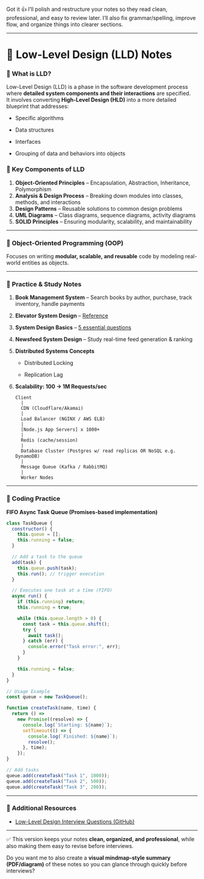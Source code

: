 Got it 👍 I’ll polish and restructure your notes so they read clean, professional, and easy to review later. I’ll also fix grammar/spelling, improve flow, and organize things into clearer sections.

---

# 📘 Low-Level Design (LLD) Notes

### 🔹 What is LLD?

Low-Level Design (LLD) is a phase in the software development process where **detailed system components and their interactions** are specified.  
It involves converting **High-Level Design (HLD)** into a more detailed blueprint that addresses:

- Specific algorithms
    
- Data structures
    
- Interfaces
    
- Grouping of data and behaviors into objects
    

### 🔹 Key Components of LLD

1. **Object-Oriented Principles** – Encapsulation, Abstraction, Inheritance, Polymorphism
2. **Analysis & Design Process** – Breaking down modules into classes, methods, and interactions
3. **Design Patterns** – Reusable solutions to common design problems
4. **UML Diagrams** – Class diagrams, sequence diagrams, activity diagrams
5. **SOLID Principles** – Ensuring modularity, scalability, and maintainability


---

### 🔹 Object-Oriented Programming (OOP)

Focuses on writing **modular, scalable, and reusable** code by modeling real-world entities as objects.

---

### 🔹 Practice & Study Notes

1. **Book Management System** – Search books by author, purchase, track inventory, handle payments
    
2. **Elevator System Design** – [Reference](https://freedium.cfd/https://medium.com/geekculture/system-design-elevator-system-design-interview-question-6e8d03ce1b44)
    
3. **System Design Basics** – [5 essential questions](https://medium.com/@choudharys710/5-essential-system-design-questions-every-developer-should-know-ii-eb15fea83d53)
    
4. **Newsfeed System Design** – Study real-time feed generation & ranking
    
5. **Distributed Systems Concepts**
    
    - Distributed Locking
        
    - Replication Lag
        
6. **Scalability: 100 → 1M Requests/sec**
    
    ```
    Client
      |
      CDN (Cloudflare/Akamai)
      |
      Load Balancer (NGINX / AWS ELB)
      |
      [Node.js App Servers] x 1000+
      |
      Redis (cache/session)
      |
      Database Cluster (Postgres w/ read replicas OR NoSQL e.g. DynamoDB)
      |
      Message Queue (Kafka / RabbitMQ)
      |
      Worker Nodes
    ```
    

---

### 🔹 Coding Practice

**FIFO Async Task Queue (Promises-based implementation)**

```js
class TaskQueue {
  constructor() {
    this.queue = [];
    this.running = false;
  }

  // Add a task to the queue
  add(task) {
    this.queue.push(task);
    this.run(); // trigger execution
  }

  // Executes one task at a time (FIFO)
  async run() {
    if (this.running) return;
    this.running = true;

    while (this.queue.length > 0) {
      const task = this.queue.shift();
      try {
        await task();
      } catch (err) {
        console.error("Task error:", err);
      }
    }

    this.running = false;
  }
}

// Usage Example
const queue = new TaskQueue();

function createTask(name, time) {
  return () =>
    new Promise((resolve) => {
      console.log(`Starting: ${name}`);
      setTimeout(() => {
        console.log(`Finished: ${name}`);
        resolve();
      }, time);
    });
}

// Add tasks
queue.add(createTask("Task 1", 1000));
queue.add(createTask("Task 2", 500));
queue.add(createTask("Task 3", 200));
```

---

### 🔹 Additional Resources

- [Low-Level Design Interview Questions (GitHub)](https://github.com/prasadgujar/low-level-design-primer/blob/master/questions.md)
    

---

✅ This version keeps your notes **clean, organized, and professional**, while also making them easy to revise before interviews.

Do you want me to also create a **visual mindmap-style summary (PDF/diagram)** of these notes so you can glance through quickly before interviews?